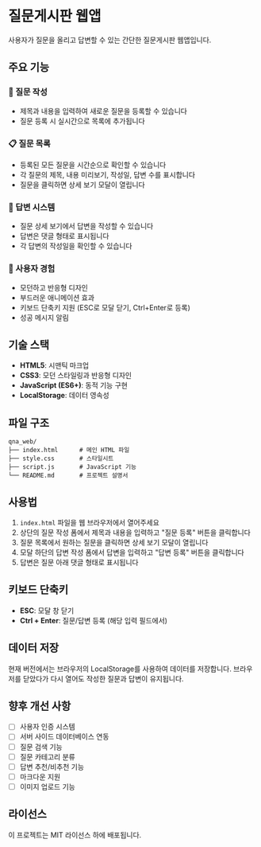 # 질문게시판 웹앱

사용자가 질문을 올리고 답변할 수 있는 간단한 질문게시판 웹앱입니다.

## 주요 기능

### 📝 질문 작성
- 제목과 내용을 입력하여 새로운 질문을 등록할 수 있습니다
- 질문 등록 시 실시간으로 목록에 추가됩니다

### 📋 질문 목록
- 등록된 모든 질문을 시간순으로 확인할 수 있습니다
- 각 질문의 제목, 내용 미리보기, 작성일, 답변 수를 표시합니다
- 질문을 클릭하면 상세 보기 모달이 열립니다

### 💬 답변 시스템
- 질문 상세 보기에서 답변을 작성할 수 있습니다
- 답변은 댓글 형태로 표시됩니다
- 각 답변의 작성일을 확인할 수 있습니다

### 🎨 사용자 경험
- 모던하고 반응형 디자인
- 부드러운 애니메이션 효과
- 키보드 단축키 지원 (ESC로 모달 닫기, Ctrl+Enter로 등록)
- 성공 메시지 알림

## 기술 스택

- **HTML5**: 시맨틱 마크업
- **CSS3**: 모던 스타일링과 반응형 디자인
- **JavaScript (ES6+)**: 동적 기능 구현
- **LocalStorage**: 데이터 영속성

## 파일 구조

```
qna_web/
├── index.html      # 메인 HTML 파일
├── style.css       # 스타일시트
├── script.js       # JavaScript 기능
└── README.md       # 프로젝트 설명서
```

## 사용법

1. `index.html` 파일을 웹 브라우저에서 열어주세요
2. 상단의 질문 작성 폼에서 제목과 내용을 입력하고 "질문 등록" 버튼을 클릭합니다
3. 질문 목록에서 원하는 질문을 클릭하면 상세 보기 모달이 열립니다
4. 모달 하단의 답변 작성 폼에서 답변을 입력하고 "답변 등록" 버튼을 클릭합니다
5. 답변은 질문 아래 댓글 형태로 표시됩니다

## 키보드 단축키

- **ESC**: 모달 창 닫기
- **Ctrl + Enter**: 질문/답변 등록 (해당 입력 필드에서)

## 데이터 저장

현재 버전에서는 브라우저의 LocalStorage를 사용하여 데이터를 저장합니다. 
브라우저를 닫았다가 다시 열어도 작성한 질문과 답변이 유지됩니다.

## 향후 개선 사항

- [ ] 사용자 인증 시스템
- [ ] 서버 사이드 데이터베이스 연동
- [ ] 질문 검색 기능
- [ ] 질문 카테고리 분류
- [ ] 답변 추천/비추천 기능
- [ ] 마크다운 지원
- [ ] 이미지 업로드 기능

## 라이선스

이 프로젝트는 MIT 라이선스 하에 배포됩니다. 